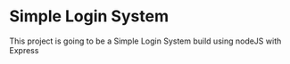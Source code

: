 # Simple Login System
This project is going to be a Simple Login System build using nodeJS with Express
